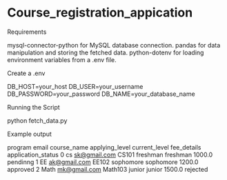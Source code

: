 # Course_registration_appication


Requirements

mysql-connector-python for MySQL database connection.
pandas for data manipulation and storing the fetched data.
python-dotenv for loading environment variables from a .env file.

Create a .env

DB_HOST=your_host
DB_USER=your_username
DB_PASSWORD=your_password
DB_NAME=your_database_name

Running the Script

python fetch_data.py


Example output


  program         email course_name applying_level current_level  fee_details application_status
0      cs  sk@gmail.com       CS101       freshman      freshman       1000.0           pendinng
1      EE  ak@gmail.com       EE102      sophomore     sophomore       1200.0           approved
2    Math  mk@gmail.com     Math103         junior        junior       1500.0           rejected

